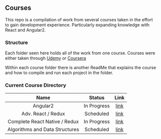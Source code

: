 ## Courses

This repo is a compilation of work from several courses taken in the effort to
gain development experience. Particularly expanding knowledge with React and
Angular2.

### Structure

Each folder seen here holds all of the work from one course. Courses were either
 taken through [Udemy](http://www.udemy.com) or [Coursera](http://www.coursera.com)

Within each course folder there is another ReadMe that explains the course and
how to compile and run each project in the folder.

### Current Course Directory

|              Name              |    Status   |              Link             |
|:------------------------------:|:-----------:|:-----------------------------:|
|            Angular2            | In Progress |    [link][angular2 course]    |
|       Adv. React / Redux       |  Scheduled  | [link][advanced react course] |
|  Complete React Native / Redux | In Progress |  [link][react native course]  |
| Algorithms and Data Structures |  Scheduled  |     [link][algos toolbox]     |

[angular2 course]:https://www.udemy.com/the-complete-guide-to-angular-2
[advanced react course]:https://www.udemy.com/react-redux-tutorial
[react native course]:https://www.udemy.com/the-complete-react-native-and-redux-course
[algos toolbox]:https://www.coursera.org/learn/algorithmic-toolbox
